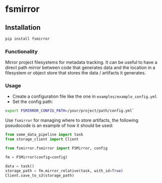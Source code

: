 # fsmirror

## Installation
```python
pip install fsmirror
```

### Functionality
Mirror project filesystems for metadata tracking.  It can be useful to have 
a direct path mirror between code that generates data and the location in a filesystem
or object store that stores the data / artifacts it generates.

### Usage

* Create a configuration file like the one in `examples/example_config.yml`
* Set the config path:
```bash
export FSMIRROR_CONFIG_PATH=/your/project/path/config.yml`
```

Use `fsmirror` for managing where to store artifacts, the following pseudocode is
an example of how it should be used:

```python
from some_data_pipeline import task
from storage_client import Client

from fsmirror.fsmirror import FSMirror, config

fm = FSMirror(config=config)

data = task()
storage_path = fm.mirror_relative(task, with_id=True)
Client.save_to_s3(storage_path)
```


